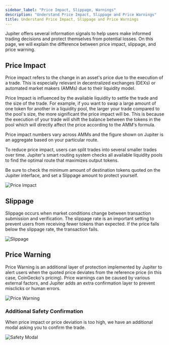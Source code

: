 ```yaml
---
sidebar_label: "Price Impact, Slippage, Warnings"
description: "Understand Price Impact, Slippage and Price Warnings"
title: Understand Price Impact, Slippage and Price Warnings
---
```


<head>
    <title>Price Impact, Slippage, and Warnings on Jupiter Swap</title>
    <meta name="twitter:card" content="summary" />
</head>

Jupiter offers several information signals to help users make informed trading decisions and protect themselves from potential losses. On this page, we will explain the difference between price impact, slippage, and price warning.

## Price Impact

Price impact refers to the change in an asset's price due to the execution of a trade. This is especially relevant in decentralized exchanges (DEXs) or automated market makers (AMMs) due to their liquidity model.

Price Impact is influenced by the available liquidity to settle the trade and the size of the trade. For example, if you want to swap a large amount of one token for another in a liquidity pool, the larger your trade compared to the pool's size, the more significant the price impact will be. This is because the execution of your trade will shift the balance between the tokens in the pool which will directly affect the price according to the AMM's formula. 

Price impact numbers vary across AMMs and the figure shown on Jupiter is an aggregate based on your particular route. 

To reduce price impact, users can split trades into several smaller trades over time. Jupiter's smart routing system checks all available liquidity pools to find the optimal route that maximizes output tokens.

Be sure to check the minimum amount of destination tokens quoted on the Jupiter interface, and set a Slippage amount to protect yourself.

![Price Impact](../img/price-impact.png)

## Slippage

Slippage occurs when market conditions change between transaction submission and verification. The slippage rate is an important setting to prevent users from receiving fewer tokens than expected. If the price falls below the slippage rate, the transaction fails.

![Slippage](../img/slippage-setting.png)

## Price Warning

Price Warning is an additional layer of protection implemented by Jupiter to alert users when the quoted price deviates from the reference price (in this case, CoinGecko's pricing). Price warnings can be caused by various external factors, and Jupiter adds an extra confirmation layer to prevent misclicks or human errors.

![Price Warning](../img/price-warning.png)

### Additional Safety Confirmation

When price impact or price deviation is too high, we have an additional modal asking you to confirm the trade.

![Safety Modal](../img/safety-modal.png)
